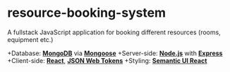 # resource-booking-system
A fullstack JavaScript application for booking different resources (rooms, equipment etc.)

+Database: [**MongoDB**](https://www.mongodb.com/) via [**Mongoose**](https://www.mongoosejs.com)
+Server-side: [**Node.js**](https://www.nodejs.org) with [**Express**](https://www.expressjs.com)
+Client-side: [**React**](https://www.reactjs.org), [**JSON Web Tokens**](https://www.jwt.io)
+Styling: [**Semantic UI React**](https://react.semantic-ui.com)

